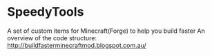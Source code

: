 SpeedyTools
===========

A set of custom items for Minecraft(Forge) to help you build faster
An overview of the code structure: http://buildfasterminecraftmod.blogspot.com.au/


